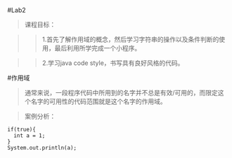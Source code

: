 #Lab2
>课程目标：

>>1.首先了解作用域的概念，然后学习字符串的操作以及条件判断的使用，最后利用所学完成一个小程序。

>>2.学习java code style，书写具有良好风格的代码。

#作用域

>通常来说，一段程序代码中所用到的名字并不总是有效/可用的，而限定这个名字的可用性的代码范围就是这个名字的作用域。

>案例分析：

```
if(true){
  int a = 1;
}
System.out.println(a);
```



